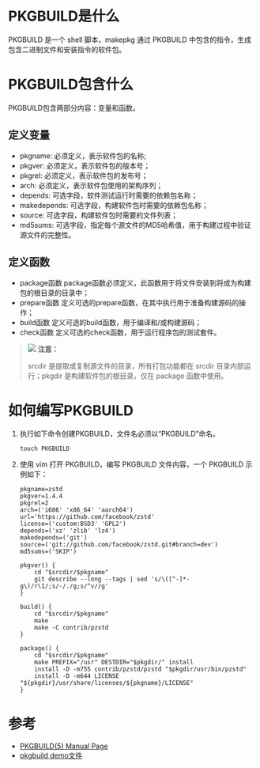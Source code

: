 # PKGBUILD是什么

PKGBUILD 是一个 shell 脚本，makepkg 通过 PKGBUILD 中包含的指令，生成包含二进制文件和安装指令的软件包。

# PKGBUILD包含什么

PKGBUILD包含两部分内容：变量和函数。

## 定义变量

- pkgname: 必须定义，表示软件包的名称;
- pkgver: 必须定义，表示软件包的版本号；
- pkgrel: 必须定义，表示软件包的发布号；
- arch: 必须定义，表示软件包使用的架构序列；
- depends: 可选字段，软件测试运行时需要的依赖包名称；
- makedepends: 可选字段，构建软件包时需要的依赖包名称；
- source: 可选字段，构建软件包时需要的文件列表；
- md5sums: 可选字段，指定每个源文件的MD5哈希值，用于构建过程中验证源文件的完整性。

## 定义函数

- package函数
  package函数必须定义，此函数用于将文件安装到将成为构建包的根目录的目录中；
- prepare函数
  定义可选的prepare函数，在其中执行用于准备构建源码的操作；
- build函数
  定义可选的build函数，用于编译和/或构建源码；
- check函数
  定义可选的check函数，用于运行程序包的测试套件。

>![](./../public_sys-resources/icon-notice.gif) **注意：**
>
> srcdir 是提取或复制源文件的目录，所有打包功能都在 srcdir 目录内部运行；pkgdir 是构建软件包的根目录，仅在 package 函数中使用。


# 如何编写PKGBUILD


1. 执行如下命令创建PKGBUILD，文件名必须以“PKGBUILD”命名。

    ```shell
    touch PKGBUILD
    ```


2. 使用 vim 打开 PKGBUILD，编写 PKGBUILD 文件内容，一个 PKGBUILD 示例如下：

    ```shell
    pkgname=zstd
    pkgver=1.4.4
    pkgrel=2
    arch=('i686' 'x86_64' 'aarch64')
    url='https://github.com/facebook/zstd'
    license=('custom:BSD3' 'GPL2')
    depends=('xz' 'zlib' 'lz4')
    makedepends=('git')
    source=('git://github.com/facebook/zstd.git#branch=dev')
    md5sums=('SKIP')

    pkgver() {
    	cd "$srcdir/$pkgname"
    	git describe --long --tags | sed 's/\([^-]*-g\)/r\1/;s/-/./g;s/^v//g'
    }

    build() {
    	cd "$srcdir/$pkgname"
    	make
    	make -C contrib/pzstd
    }

    package() {
    	cd "$srcdir/$pkgname"
    	make PREFIX="/usr" DESTDIR="$pkgdir/" install
    	install -D -m755 contrib/pzstd/pzstd "$pkgdir/usr/bin/pzstd"
    	install -D -m644 LICENSE "${pkgdir}/usr/share/licenses/${pkgname}/LICENSE"
    }
    ```

# 参考

- [PKGBUILD(5) Manual Page](https://www.archlinux.org/pacman/PKGBUILD.5.html)
- [pkgbuild demo文件](https://git.archlinux.org/pacman.git/plain/proto/PKGBUILD.proto)
